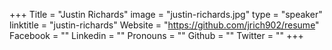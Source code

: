 +++
Title = "Justin Richards"
image = "justin-richards.jpg"
type = "speaker"
linktitle = "justin-richards"
Website = "https://github.com/jrich902/resume"
Facebook = ""
Linkedin = ""
Pronouns = ""
Github = ""
Twitter = ""
+++


